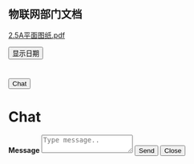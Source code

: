 
## 物联网部门文档

<!-- <p style="color:indigo; font-size: 38px;" id="demo1"></p>
<button id="demobtn2" type="button" onclick="typeWriter()">显示日期2</button> -->

[2.5A平面图纸.pdf](https://bsbcore.github.io/everDoc/res/2.5A%E5%B9%B3%E9%9D%A2%E5%9B%BE%E7%BA%B8.pdf ':include :type=iframe width=100% height=800px')

<p id="demo"></p>
<button id="demobtn1" type="button" onclick="displayDate()">显示日期</button>


<p  style="color:green; font-size: 38px; text-align: right;"  id="clock"></p>


<!-- 
<h2>Popup Chat Window</h2>
<p>Click on the button at the bottom of this page to open the chat form.</p>
<p>Note that the button and the form is fixed - they will always be positioned to the bottom of the browser window.</p> -->
<button class="open-button" onclick="openForm()">Chat</button>
<div class="chat-popup" id="myForm">
  <form action="/action_page.php" class="form-container">
    <h1>Chat</h1>
    <label for="msg"><b>Message</b></label>
    <textarea placeholder="Type message.." name="msg" required></textarea>
    <button type="submit" class="btn">Send</button>
    <button type="button" class="btn cancel" onclick="closeForm()">Close</button>
  </form>
</div>

